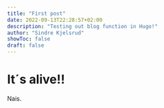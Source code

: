 ```yaml
---
title: "First post"
date: 2022-09-13T22:28:57+02:00
description: "Testing out blog function in Hugo!"
author: "Sindre Kjelsrud"
showToc: false
draft: false
---
```

# It´s alive!!
Nais.